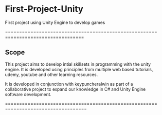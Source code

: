 # First-Project-Unity
First project using Unity Engine to develop games

==================================================================================

## Scope

This project aims to develop intial skillsets in programming with the unity engine. It is developed using principles from multiple web based tutorials, udemy, youtube and other learning resources.

It is developed in conjunction with keypuncheralwin as part of a collaborative project to expand our knowledge in C# and Unity Engine software development.

===================================================================================
